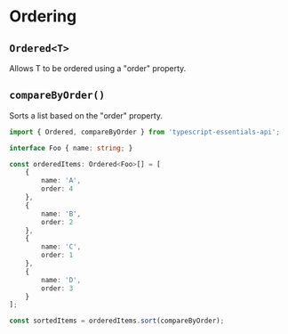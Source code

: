# Ordering

## `Ordered<T>`

Allows T to be ordered using a "order" property.

## `compareByOrder()`

Sorts a list based on the "order" property.

```typescript
import { Ordered, compareByOrder } from 'typescript-essentials-api';

interface Foo { name: string; }

const orderedItems: Ordered<Foo>[] = [
    {
        name: 'A',
        order: 4
    },
    {
        name: 'B',
        order: 2
    },
    {
        name: 'C',
        order: 1
    },
    {
        name: 'D',
        order: 3
    }
];

const sortedItems = orderedItems.sort(compareByOrder);
```

